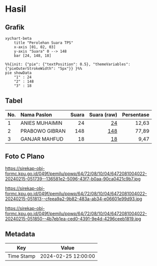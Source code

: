 # Hasil

## Grafik

```mermaid
xychart-beta
    title "Perolehan Suara TPS"
    x-axis [01, 02, 03]
    y-axis "Suara" 0 --> 148
    bar [24, 148, 18]
```

```mermaid
%%{init: {"pie": {"textPosition": 0.5}, "themeVariables": {"pieOuterStrokeWidth": "5px"}} }%%
pie showData
    "1" : 24
    "2" : 148
    "3" : 18
```

## Tabel

| No. | Nama Paslon    | Suara | Suara (raw) | Persentase |
|:--- |:-------------- | -----:| -----------:| ----------:|
| 1   | ANIES MUHAIMIN | 24    | [24][p-1]   | 12,63      |
| 2   | PRABOWO GIBRAN | 148   | [148][p-2]  | 77,89      |
| 3   | GANJAR MAHFUD  | 18    | [18][p-3]   | 9,47       |


[p-1]: https://github.com/gigit-pemilu/pemilu-2024-64-kalimantan-timur/blob/main/pilpres/hitung-suara/sub/64-kalimantan-timur/sub/72-kota-samarinda/sub/08-sungai-pinang/sub/1004-mugirejo/sub/022-tps/sub/paslon-1.txt
[p-2]: https://github.com/gigit-pemilu/pemilu-2024-64-kalimantan-timur/blob/main/pilpres/hitung-suara/sub/64-kalimantan-timur/sub/72-kota-samarinda/sub/08-sungai-pinang/sub/1004-mugirejo/sub/022-tps/sub/paslon-2.txt
[p-3]: https://github.com/gigit-pemilu/pemilu-2024-64-kalimantan-timur/blob/main/pilpres/hitung-suara/sub/64-kalimantan-timur/sub/72-kota-samarinda/sub/08-sungai-pinang/sub/1004-mugirejo/sub/022-tps/sub/paslon-3.txt

## Foto C Plano

https://sirekap-obj-formc.kpu.go.id/049f/pemilu/ppwp/64/72/08/10/04/6472081004022-20240215-051739--136581e2-5096-43f7-b0aa-90ca0421c9b7.jpg

https://sirekap-obj-formc.kpu.go.id/049f/pemilu/ppwp/64/72/08/10/04/6472081004022-20240215-051813--cfeea9a2-9b82-483a-ab34-e06601e99d93.jpg

https://sirekap-obj-formc.kpu.go.id/049f/pemilu/ppwp/64/72/08/10/04/6472081004022-20240215-051850--4b7eb1ea-ced0-4391-9e4d-4296ceeb1819.jpg


## Metadata

| Key        | Value               |
| ---------- | ------------------- |
| Time Stamp | 2024-02-25 12:00:00 |



